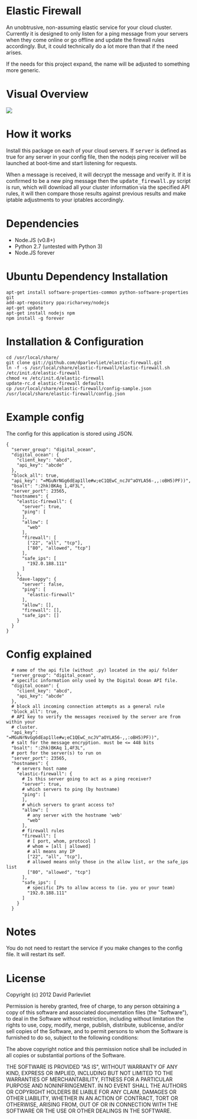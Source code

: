 Elastic Firewall
================

An unobtrusive, non-assuming elastic service for your cloud cluster. Currently
it is designed to only listen for a ping message from your servers when they
come online or go offline and update the firewall rules accordingly. But, it
could technically do a lot more than that if the need arises.

If the needs for this project expand, the name will be adjusted to something more
generic.


Visual Overview
===============
<img src="http://c2journal.com/wp-content/uploads/2013/03/Workspace-1_240.jpeg">


How it works
============
Install this package on each of your cloud servers. If <tt>server</tt> is defined
as true for any server in your config file, then the nodejs ping receiver will
be launched at boot-time and start listening for requests.

When a message is received, it will decrypt the message and verify it. If it is
confirmed to be a new ping message then the <tt>update_firewall.py</tt> script
is run, which will download all your cluster information via the specified API
rules, it will then compare those results against previous results and make
iptable adjustments to your iptables accordingly.


Dependencies
============

  * Node.JS (v0.8+)
  * Python 2.7 (untested with Python 3)
  * Node.JS forever


Ubuntu Dependency Installation
==============================
```
apt-get install software-properties-common python-software-properties git
add-apt-repository ppa:richarvey/nodejs
apt-get update
apt-get install nodejs npm
npm install -g forever
```


Installation & Configuration
============================
```
cd /usr/local/share/
git clone git://github.com/dparlevliet/elastic-firewall.git
ln -f -s /usr/local/share/elastic-firewall/elastic-firewall.sh /etc/init.d/elastic-firewall
chmod +x /etc/init.d/elastic-firewall
update-rc.d elastic-firewall defaults
cp /usr/local/share/elastic-firewall/config-sample.json /usr/local/share/elastic-firewall/config.json
```

Example config
==============
The config for this application is stored using JSON.
```
{
  "server_group": "digital_ocean",
  "digital_ocean": {
    "client_key": "abcd",
    "api_key": "abcde"
  },
  "block_all": true,
  "api_key": "=MGuNrNGg6dEap1lle#w;eC1QEwC_ncJV^aOYLA56-,,:oBH5)PF))",
  "bsalt": ":2hk)BKAq 1,4F3L",
  "server_port": 23565,
  "hostnames": {
    "elastic-firewall": {
      "server": true,
      "ping": [
      ],
      "allow": [
        "web"
      ],
      "firewall": [
        ["22", "all", "tcp"],
        ["80", "allowed", "tcp"]
      ],
      "safe_ips": [
        "192.0.188.111"
      ]
    },
    "dave-lappy": {
      "server": false,
      "ping": [
        "elastic-firewall"
      ],
      "allow": [],
      "firewall": [],
      "safe_ips": []
    }
  }
}
```

Config explained
================
```
  # name of the api file (without .py) located in the api/ folder
  "server_group": "digital_ocean",
  # specific information only used by the Digital Ocean API file.
  "digital_ocean": {
    "client_key": "abcd",
    "api_key": "abcde"
  },
  # block all incoming connection attempts as a general rule
  "block_all": true,
  # API key to verify the messages received by the server are from within your
  # cluster.
  "api_key": "=MGuNrNvGg6dEap1lle#w;eC1QEwC_ncJV^aOYLA56-,,:oBH5)PF))",
  # salt for the message encryption. must be <= 448 bits
  "bsalt": ":2hk)BKAq 1,4F3L",
  # port for the server(s) to run on
  "server_port": 23565,
  "hostnames": {
    # servers host name
    "elastic-firewall": {
      # Is this server going to act as a ping receiver?
      "server": true,
      # which servers to ping (by hostname)
      "ping": [
      ],
      # which servers to grant access to?
      "allow": [
        # any server with the hostname 'web'
        "web"
      ],
      # firewall rules
      "firewall": [
        # [ port, whom, protocol ]
        # whom = [all | allowed]
        # all means any IP
        ["22", "all", "tcp"],
        # allowed means only those in the allow list, or the safe_ips list
        ["80", "allowed", "tcp"]
      ],
      "safe_ips": [
        # specific IPs to allow access to (ie. you or your team)
        "192.0.188.111"
      ]
    }
  }
```


Notes
=====
You do not need to restart the service if you make changes to the config file. It will restart its self.


License
=======
Copyright (c) 2012 David Parlevliet

Permission is hereby granted, free of charge, to any person
obtaining a copy of this software and associated documentation
files (the "Software"), to deal in the Software without
restriction, including without limitation the rights to use,
copy, modify, merge, publish, distribute, sublicense, and/or sell
copies of the Software, and to permit persons to whom the
Software is furnished to do so, subject to the following
conditions:

The above copyright notice and this permission notice shall be
included in all copies or substantial portions of the Software.

THE SOFTWARE IS PROVIDED "AS IS", WITHOUT WARRANTY OF ANY KIND,
EXPRESS OR IMPLIED, INCLUDING BUT NOT LIMITED TO THE WARRANTIES
OF MERCHANTABILITY, FITNESS FOR A PARTICULAR PURPOSE AND
NONINFRINGEMENT. IN NO EVENT SHALL THE AUTHORS OR COPYRIGHT
HOLDERS BE LIABLE FOR ANY CLAIM, DAMAGES OR OTHER LIABILITY,
WHETHER IN AN ACTION OF CONTRACT, TORT OR OTHERWISE, ARISING
FROM, OUT OF OR IN CONNECTION WITH THE SOFTWARE OR THE USE OR
OTHER DEALINGS IN THE SOFTWARE.

